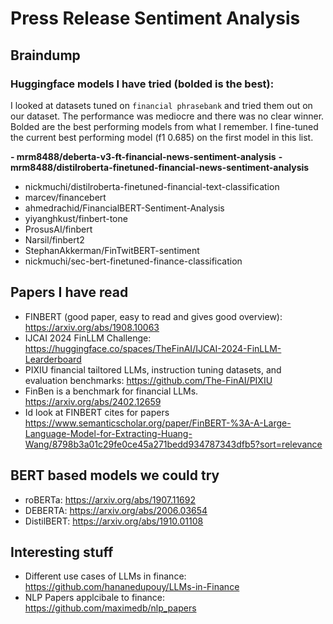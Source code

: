 # Press Release Sentiment Analysis


## Braindump


### Huggingface models I have tried (bolded is the best):
I looked at datasets tuned on `financial phrasebank` and tried them out on our dataset. The performance was mediocre and there was no clear winner. Bolded are the best performing models from what I remember. I fine-tuned the current best performing model (f1 0.685) on the first model in this list.

**- mrm8488/deberta-v3-ft-financial-news-sentiment-analysis**
**- mrm8488/distilroberta-finetuned-financial-news-sentiment-analysis**
- nickmuchi/distilroberta-finetuned-financial-text-classification
- marcev/financebert
- ahmedrachid/FinancialBERT-Sentiment-Analysis
- yiyanghkust/finbert-tone
- ProsusAI/finbert
- Narsil/finbert2
- StephanAkkerman/FinTwitBERT-sentiment
- nickmuchi/sec-bert-finetuned-finance-classification

## Papers I have read

- FINBERT (good paper, easy to read and gives good overview): https://arxiv.org/abs/1908.10063
- IJCAI 2024 FinLLM Challenge: https://huggingface.co/spaces/TheFinAI/IJCAI-2024-FinLLM-Learderboard 
- PIXIU financial tailtored LLMs, instruction tuning datasets, and evaluation benchmarks: https://github.com/The-FinAI/PIXIU
- FinBen is a benchmark for financial LLMs. https://arxiv.org/abs/2402.12659 
- Id look at FINBERT cites for papers https://www.semanticscholar.org/paper/FinBERT-%3A-A-Large-Language-Model-for-Extracting-Huang-Wang/8798b3a01c29fe0ce45a271bedd934787343dfb5?sort=relevance 


## BERT based models we could try
- roBERTa: https://arxiv.org/abs/1907.11692
- DEBERTA: https://arxiv.org/abs/2006.03654
- DistilBERT: https://arxiv.org/abs/1910.01108


## Interesting stuff
- Different use cases of LLMs in finance: https://github.com/hananedupouy/LLMs-in-Finance
- NLP Papers applcibale to finance: https://github.com/maximedb/nlp_papers 
